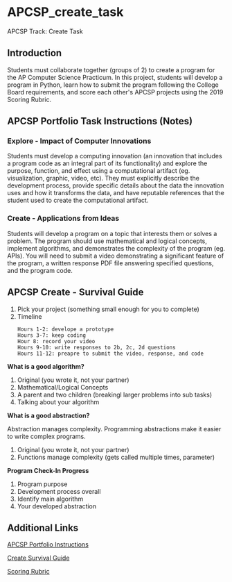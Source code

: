 # APCSP_create_task 
APCSP Track: Create Task

## Introduction
Students must collaborate together (groups of 2) to create a program for the AP Computer Science Practicum. In this project, students will develop a program in Python, learn how to submit the program following the College Board requirements, and score each other's APCSP projects using the 2019 Scoring Rubric.

## APCSP Portfolio Task Instructions (Notes)

### Explore - Impact of Computer Innovations
Students must develop a computing innovation (an innovation that includes a program code as an integral part of its functionality) and explore the purpose, function, and effect using a computational artifact (eg. visualization, graphic, video, etc). They must explicitly describe the development process, provide specific details about the data the innovation uses and how it transforms the data, and have reputable references that the student used to create the computational artifact. 

### Create - Applications from Ideas
Students will develop a program on a topic that interests them or solves a problem. The program should use mathematical and logical concepts, implement algorithms, and demonstrates the complexity of the program (eg. APIs).  You will need to submit a video demonstrating a significant feature of the program, a written response PDF file answering specified questions, and the program code.

## APCSP Create - Survival Guide
1. Pick your project (something small enough for you to complete)
2. Timeline
	```
	Hours 1-2: develope a prototype
	Hours 3-7: keep coding
	Hour 8: record your video
	Hours 9-10: write responses to 2b, 2c, 2d questions
	Hours 11-12: preapre to submit the video, response, and code
	```

**What is a good algorithm?**
1. Original (you wrote it, not your partner)
2. Mathematical/Logical Concepts
3. A parent and two children (breakingl larger problems into sub tasks)
4. Talking about your algorithm 

**What is a good abstraction?**

Abstraction manages complexity. Programming abstractions make it easier to write complex programs.
1. Original (you wrote it, not your partner)
2. Functions manage complexity (gets called multiple times, parameter)

**Program Check-In Progress**
1. Program purpose
2. Development process overall 
3. Identify main algorithm
4. Your developed abstraction 

## Additional Links 
[APCSP Portfolio Instructions](https://drive.google.com/file/d/1zlmKvUxOEjHd7ljeljaJ20hch_WhVnG6/view)

[Create Survival Guide](https://drive.google.com/file/d/1i5xVDuTDekpYoMKyJksr_aKE0MpfDLRr/view)

[Scoring Rubric](https://drive.google.com/file/d/1ZEZQpuVjIGdtOsrR9En5xuJiBMLymMKr/view)

